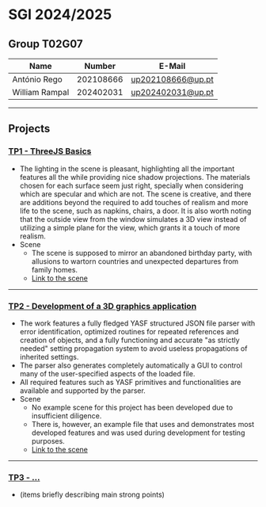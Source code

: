 # SGI 2024/2025

## Group T02G07
| Name             | Number    | E-Mail             |
| ---------------- | --------- | ------------------ |
| António Rego         | 202108666 | up202108666@up.pt                |
| William Rampal         | 202402031 | up202402031@up.pt                |

----

## Projects

### [TP1 - ThreeJS Basics](tp1)

- The lighting in the scene is pleasant, highlighting all the important features all the while providing nice shadow projections. The materials chosen for each surface seem just right, specially when considering which are specular and which are not. The scene is creative, and there are additions beyond the required to add touches of realism and more life to the scene, such as napkins, chairs, a door. It is also worth noting that the outside view from the window simulates a 3D view instead of utilizing a simple plane for the view, which grants it a touch of more realism.
- Scene
  - The scene is supposed to mirror an abandoned birthday party, with allusions to wartorn countries and unexpected departures from family homes.
  - [Link to the scene](https://gitlab.up.pt/meic-sgi/sgi-2024-2025/t02/sgi-t02-g07/-/blob/bbc554fc00dba6f92a371d72f94f3ef451fa6929/tp1/index.html)

-----

### [TP2 - Development of a 3D graphics application](tp2)
- The work features a fully fledged YASF structured JSON file parser with error identification, optimized routines for repeated references and creation of objects, and a fully functioning and accurate "as strictly needed" setting propagation system to avoid useless propagations of inherited settings.
- The parser also generates completely automatically a GUI to control many of the user-specified aspects of the loaded file.
- All required features such as YASF primitives and functionalities are available and supported by the parser.
- Scene
  - No example scene for this project has been developed due to insufficient diligence.
  - There is, however, an example file that uses and demonstrates most developed features and was used during development for testing purposes.
  - [Link to the scene](https://gitlab.up.pt/meic-sgi/sgi-2024-2025/t02/sgi-t02-g07/-/blob/3f038842eba12ffcf22bd9939802623be2f2265f/tp2/index.html)

----

### [TP3 - ...](tp3)
- (items briefly describing main strong points)

